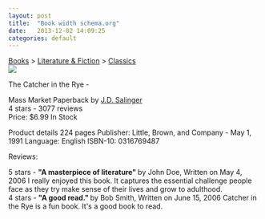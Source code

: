 ```yaml
---
layout: post
title:  "Book width schema.org"
date:   2013-12-02 14:09:25
categories: default
---
```

<div itemscope itemtype="http://schema.org/WebPage">

<div itemprop="breadcrumb">
  <a href="category/books.html"  itemprop="url">Books</a> >
  <a href="category/books-literature.html"  itemprop="url">Literature & Fiction</a> >
  <a href="category/books-classics">Classics</a>
</div>

<div itemscope itemtype="http://schema.org/Book">

<img itemprop="image" src="http://lorempixel.com/100/200" />
  <meta itemprop="thumbnailUrl" content="http://lorempixel.com/50/100" />

<span itemprop="name">The Catcher in the Rye</span> -
 <link itemprop="bookFormat" href="http://schema.org/Paperback">Mass Market Paperback
by <a itemprop="author" href="/author/jd_salinger.html">J.D. Salinger</a>

<div itemprop="aggregateRating" itemscope itemtype="http://schema.org/AggregateRating">
  <span itemprop="ratingValue">4</span> stars -
  <span itemprop="reviewCount">3077</span> reviews
</div>

<div itemprop="offers" itemscope itemtype="http://schema.org/Offer">
  Price: <span itemprop="price">$6.99</span>
  <meta itemprop="priceCurrency" content="USD" />
  <link itemprop="availability" href="http://schema.org/InStock">In Stock
</div>

Product details
<span itemprop="numberOfPages">224</span> pages
Publisher: <span itemprop="publisher">Little, Brown, and Company</span> -
 <meta itemprop="datePublished" content="1991-05-01">May 1, 1991
Language: <span itemprop="inLanguage">English</span>
ISBN-10: <span itemprop="isbn">0316769487</span>

Reviews:

<div itemprop="review" itemscope itemtype="http://schema.org/Review">
  <span itemprop="reviewRating">5</span> stars -
  <b>"<span itemprop="name">A masterpiece of literature</span>" </b>
  by <span itemprop="author">John Doe</span>,
  Written on <meta itemprop="datePublished" content="2006-05-04">May 4, 2006
  <span itemprop="reviewBody">I really enjoyed this book. It captures the essential
  challenge people face as they try make sense of their lives and grow to adulthood.</span>
</div>

<div itemprop="review" itemscope itemtype="http://schema.org/Review">
  <span itemprop="reviewRating">4</span> stars -
  <b>"<span itemprop="name">A good read.</span>" </b>
  by <span itemprop="author">Bob Smith</span>,
  Written on <meta itemprop="datePublished" content="2006-06-15">June 15, 2006
  <span itemprop="reviewBody">Catcher in the Rye is a fun book. It's a good book to read.</span>
</div>

</div>
</div>

